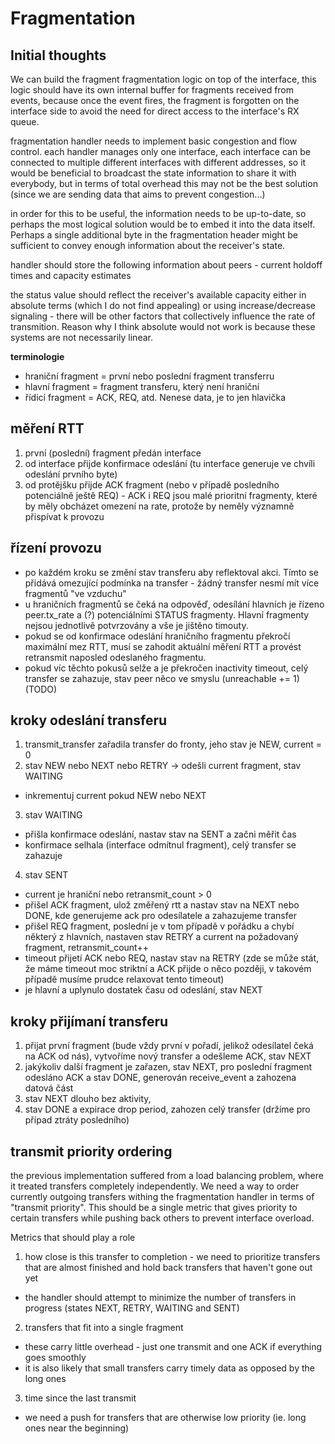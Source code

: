 
# Fragmentation

## Initial thoughts

We can build the fragment fragmentation logic on top of the interface, this logic should have its own internal buffer for fragments received from events, because once the event fires, the fragment is forgotten on the interface side to avoid the need for direct access to the interface's RX queue.

fragmentation handler needs to implement basic congestion and flow control. each handler manages only one interface, each interface can be connected to multiple different interfaces with different addresses, so it would be beneficial to broadcast the state information to share it with everybody, but in terms of total overhead this may not be the best solution (since we are sending data that aims to prevent congestion...)

in order for this to be useful, the information needs to be up-to-date, so perhaps the most logical solution would be to embed it into the data itself. Perhaps a single additional byte in the fragmentation header might be sufficient to convey enough information about the receiver's state.

handler should store the following information about peers - current holdoff times and capacity estimates

the status value should reflect the receiver's available capacity either in absolute terms (which I do not find appealing) or using increase/decrease signaling - there will be other factors that collectively influence the rate of transmition. Reason why I think absolute would not work is because these systems are not necessarily linear.




**terminologie**

- hraniční fragment = první nebo poslední fragment transferru
- hlavní fragment = fragment transferu, který není hraniční
- řídicí fragment = ACK, REQ, atd. Nenese data, je to jen hlavička

## měření RTT
1. první (poslední) fragment předán interface 
2. od interface přijde konfirmace odeslání (tu interface generuje ve chvíli odeslání prvního byte)
3. od protějšku přijde ACK fragment (nebo v případě posledního potenciálně ještě REQ) - ACK i REQ jsou malé prioritní fragmenty, které by měly obcházet omezení na rate, protože by neměly významně přispívat k provozu

## řízení provozu
  - po každém kroku se změní stav transferu aby reflektoval akci. Tímto se přidává omezující podmínka na transfer - žádný transfer nesmí mít více fragmentů "ve vzduchu"
  - u hraničních fragmentů se čeká na odpověď, odesílání hlavních je řízeno peer.tx_rate a (?) potenciálními STATUS fragmenty. Hlavní fragmenty nejsou jednotlivě potvrzovány a vše je jištěno timouty. 
  - pokud se od konfirmace odeslání hraničního fragmentu překročí maximální mez RTT, musí se zahodit aktuální měření RTT a provést retransmit naposled odeslaného fragmentu.
  - pokud víc těchto pokusů selže a je překročen inactivity timeout, celý transfer se zahazuje, stav peer něco ve smyslu (unreachable += 1) (TODO)

## kroky odeslání transferu
1. transmit_transfer zařadila transfer do fronty, jeho stav je NEW, current = 0
2. stav NEW nebo NEXT nebo RETRY -> odešli current fragment, stav WAITING
  - inkrementuj current pokud NEW nebo NEXT
3. stav WAITING 
  - přišla konfirmace odeslání, nastav stav na SENT a začni měřit čas
  - konfirmace selhala (interface odmítnul fragment), celý transfer se zahazuje
4. stav SENT
  - current je hraniční nebo retransmit_count > 0
  - přišel ACK fragment, ulož změřený rtt a nastav stav na NEXT nebo DONE, kde generujeme ack pro odesílatele a zahazujeme transfer
  - přišel REQ fragment, poslední je v tom případě v pořádku a chybí některý z hlavních, nastaven stav RETRY a current na požadovaný fragment, retransmit_count++
  - timeout přijetí ACK nebo REQ, nastav stav na RETRY (zde se může stát, že máme timeout moc striktní a ACK přijde o něco později, v takovém případě musíme prudce relaxovat tento timeout)
  - je hlavní a uplynulo dostatek času od odeslání, stav NEXT

## kroky přijímaní transferu
1. přijat první fragment (bude vždy první v pořadí, jelikož odesílatel čeká na ACK od nás), vytvoříme nový transfer a odešleme ACK, stav NEXT
2. jakýkoliv další fragment je zařazen, stav NEXT, pro poslední fragment odesláno ACK a stav DONE, generován receive_event a zahozena datová část
3. stav NEXT dlouho bez aktivity, 
4. stav DONE a expirace drop period, zahozen celý transfer (držíme pro případ ztráty posledního)


## transmit priority ordering

the previous implementation suffered from a load balancing problem, where it treated transfers completely independently. We need a way to order currently outgoing transfers withing the fragmentation handler in terms of "transmit priority". This should be a single metric that gives priority to certain transfers while pushing back others to prevent interface overload. 

Metrics that should play a role
1. how close is this transfer to completion - we need to prioritize transfers that are almost finished and hold back transfers that haven't gone out yet
  - the handler should attempt to minimize the number of transfers in progress (states NEXT, RETRY, WAITING and SENT)
2. transfers that fit into a single fragment
  - these carry little overhead - just one transmit and one ACK if everything goes smoothly
  - it is also likely that small transfers carry timely data as opposed by the long ones
3. time since the last transmit
  - we need a push for transfers that are otherwise low priority (ie. long ones near the beginning)

